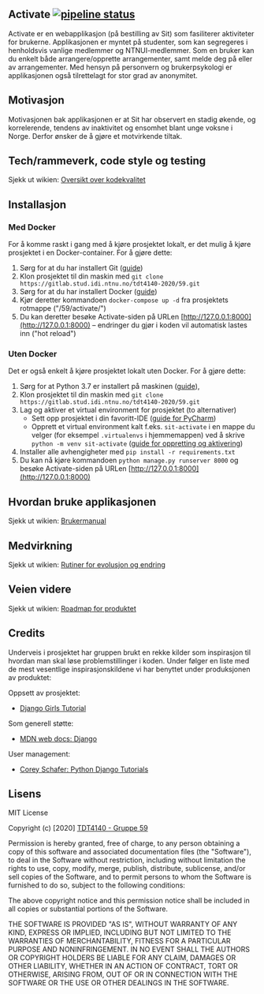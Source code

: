 ## Activate [![pipeline status](https://gitlab.stud.idi.ntnu.no/tdt4140-2020/59/badges/master/pipeline.svg)](https://gitlab.stud.idi.ntnu.no/tdt4140-2020/59/-/commits/master)

Activate er en webapplikasjon (på bestilling av Sit) som fasiliterer aktiviteter for brukerne. Applikasjonen er myntet på studenter, som kan segregeres i henholdsvis vanlige medlemmer og NTNUI-medlemmer. Som en bruker kan du enkelt både arrangere/opprette arrangementer, samt melde deg på eller av arrangementer. Med hensyn på personvern og brukerpsykologi er applikasjonen også tilrettelagt for stor grad av anonymitet.


## Motivasjon

Motivasjonen bak applikasjonen er at Sit har observert en stadig økende, og korrelerende, tendens av inaktivitet og ensomhet blant unge voksne i Norge. Derfor ønsker de å gjøre et motvirkende tiltak.


## Tech/rammeverk, code style og testing

Sjekk ut wikien: [Oversikt over kodekvalitet](https://gitlab.stud.idi.ntnu.no/tdt4140-2020/59/-/wikis/Oversikt-over-kodekvalitet)


## Installasjon

### Med Docker
For å komme raskt i gang med å kjøre prosjektet lokalt, er det mulig å kjøre prosjektet i en Docker-container. For å gjøre dette:
1. Sørg for at du har installert Git ([guide](https://git-scm.com/book/en/v2/Getting-Started-Installing-Git))
2. Klon prosjektet til din maskin med `git clone https://gitlab.stud.idi.ntnu.no/tdt4140-2020/59.git`
3. Sørg for at du har installert Docker ([guide](https://docs.docker.com/compose/install/))
4. Kjør deretter kommandoen `docker-compose up -d` fra prosjektets rotmappe ("/59/activate/")
5. Du kan deretter besøke Activate-siden på URLen [http://127.0.0.1:8000](http://127.0.0.1:8000) – endringer du gjør i koden vil automatisk lastes inn ("hot reload")


### Uten Docker
Det er også enkelt å kjøre prosjektet lokalt uten Docker. For å gjøre dette:
1. Sørg for at Python 3.7 er installert på maskinen ([guide](https://www.python.org/downloads/)),
2. Klon prosjektet til din maskin med `git clone https://gitlab.stud.idi.ntnu.no/tdt4140-2020/59.git`
3. Lag og aktiver et virtual environment for prosjektet (to alternativer)
    - Sett opp prosjektet i din favoritt-IDE ([guide for PyCharm](https://www.dev2qa.com/how-to-import-existing-django-project-and-enable-django-support-in-pycharm/))
    - Opprett et virtual environment kalt f.eks. `sit-activate` i en mappe du velger (for eksempel `.virtualenvs` i hjemmemappen) ved å skrive `python -m venv sit-activate` ([guide for oppretting og aktivering](https://docs.python.org/3/tutorial/venv.html#creating-virtual-environments))
4. Installer alle avhengigheter med `pip install -r requirements.txt`
5. Du kan nå kjøre kommandoen `python manage.py runserver 8000` og besøke Activate-siden på URLen [http://127.0.0.1:8000](http://127.0.0.1:8000)


## Hvordan bruke applikasjonen

Sjekk ut wikien: [Brukermanual](https://gitlab.stud.idi.ntnu.no/tdt4140-2020/59/-/wikis/Brukermanual)


## Medvirkning

Sjekk ut wikien: [Rutiner for evolusjon og endring](https://gitlab.stud.idi.ntnu.no/tdt4140-2020/59/-/wikis/Rutiner-for-evolusjon-og-endring)


## Veien videre

Sjekk ut wikien: [Roadmap for produktet](https://gitlab.stud.idi.ntnu.no/tdt4140-2020/59/-/wikis/Roadmap)


## Credits

Underveis i prosjektet har gruppen brukt en rekke kilder som inspirasjon til hvordan man skal løse problemstillinger i koden. Under følger en liste med de mest vesentlige inspirasjonskildene vi har benyttet under produksjonen av produktet:

Oppsett av prosjektet:
- [Django Girls Tutorial](https://tutorial.djangogirls.org/en/)

Som generell støtte:
- [MDN web docs: Django](https://developer.mozilla.org/en-US/docs/Learn/Server-side/Django)

User management:
- [Corey Schafer: Python Django Tutorials](https://www.youtube.com/playlist?list=PL-osiE80TeTtoQCKZ03TU5fNfx2UY6U4p)


## Lisens

MIT License

Copyright (c) [2020] [TDT4140 - Gruppe 59](https://gitlab.stud.idi.ntnu.no/tdt4140-2020/59)

Permission is hereby granted, free of charge, to any person obtaining a copy
of this software and associated documentation files (the "Software"), to deal
in the Software without restriction, including without limitation the rights
to use, copy, modify, merge, publish, distribute, sublicense, and/or sell
copies of the Software, and to permit persons to whom the Software is
furnished to do so, subject to the following conditions:

The above copyright notice and this permission notice shall be included in all
copies or substantial portions of the Software.

THE SOFTWARE IS PROVIDED "AS IS", WITHOUT WARRANTY OF ANY KIND, EXPRESS OR
IMPLIED, INCLUDING BUT NOT LIMITED TO THE WARRANTIES OF MERCHANTABILITY,
FITNESS FOR A PARTICULAR PURPOSE AND NONINFRINGEMENT. IN NO EVENT SHALL THE
AUTHORS OR COPYRIGHT HOLDERS BE LIABLE FOR ANY CLAIM, DAMAGES OR OTHER
LIABILITY, WHETHER IN AN ACTION OF CONTRACT, TORT OR OTHERWISE, ARISING FROM,
OUT OF OR IN CONNECTION WITH THE SOFTWARE OR THE USE OR OTHER DEALINGS IN THE
SOFTWARE.